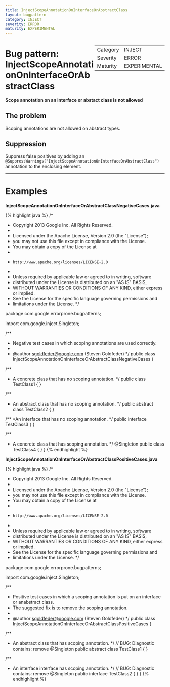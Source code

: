 ```yaml
---
title: InjectScopeAnnotationOnInterfaceOrAbstractClass
layout: bugpattern
category: INJECT
severity: ERROR
maturity: EXPERIMENTAL
---
```


<!--
*** AUTO-GENERATED, DO NOT MODIFY ***
To make changes, edit the @BugPattern annotation or the explanation in docs/bugpattern.
-->

<div style="float:right;"><table id="metadata">
<tr><td>Category</td><td>INJECT</td></tr>
<tr><td>Severity</td><td>ERROR</td></tr>
<tr><td>Maturity</td><td>EXPERIMENTAL</td></tr>
</table></div>

# Bug pattern: InjectScopeAnnotationOnInterfaceOrAbstractClass
__Scope annotation on an interface or abstact class is not allowed__

## The problem
Scoping annotations are not allowed on abstract types.

## Suppression
Suppress false positives by adding an `@SuppressWarnings("InjectScopeAnnotationOnInterfaceOrAbstractClass")` annotation to the enclosing element.

----------

# Examples
__InjectScopeAnnotationOnInterfaceOrAbstractClassNegativeCases.java__

{% highlight java %}
/*
 * Copyright 2013 Google Inc. All Rights Reserved.
 *
 * Licensed under the Apache License, Version 2.0 (the "License");
 * you may not use this file except in compliance with the License.
 * You may obtain a copy of the License at
 *
 *     http://www.apache.org/licenses/LICENSE-2.0
 *
 * Unless required by applicable law or agreed to in writing, software
 * distributed under the License is distributed on an "AS IS" BASIS,
 * WITHOUT WARRANTIES OR CONDITIONS OF ANY KIND, either express or implied.
 * See the License for the specific language governing permissions and
 * limitations under the License.
 */

package com.google.errorprone.bugpatterns;

import com.google.inject.Singleton;

/**
 * Negative test cases in which scoping annotations are used correctly.
 * 
 * @author sgoldfeder@google.com (Steven Goldfeder)
 */
public class InjectScopeAnnotationOnInterfaceOrAbstractClassNegativeCases {
  
  /**
   * A concrete class that has no scoping annotation.
   */
  public class TestClass1 {
  }

  /**
   * An abstract class that has no scoping annotation.
   */
  public abstract class TestClass2 {
  }
  
  /**
   *An interface that has no scoping annotation.
   */
  public interface TestClass3 {
  }
  
  /**
   * A concrete class that has scoping annotation.
   */
  @Singleton
  public class TestClass4 {
  }
}
{% endhighlight %}

__InjectScopeAnnotationOnInterfaceOrAbstractClassPositiveCases.java__

{% highlight java %}
/*
 * Copyright 2013 Google Inc. All Rights Reserved.
 *
 * Licensed under the Apache License, Version 2.0 (the "License");
 * you may not use this file except in compliance with the License.
 * You may obtain a copy of the License at
 *
 *     http://www.apache.org/licenses/LICENSE-2.0
 *
 * Unless required by applicable law or agreed to in writing, software
 * distributed under the License is distributed on an "AS IS" BASIS,
 * WITHOUT WARRANTIES OR CONDITIONS OF ANY KIND, either express or implied.
 * See the License for the specific language governing permissions and
 * limitations under the License.
 */

package com.google.errorprone.bugpatterns;

import com.google.inject.Singleton;

/**
 * Positive test cases in which a scoping annotation is put on an interface or anabstract class.
 * The suggested fix is to remove the scoping annotation.
 * 
 * @author sgoldfeder@google.com (Steven Goldfeder)
 */
public class InjectScopeAnnotationOnInterfaceOrAbstractClassPositiveCases {

  /**
   * An abstract class that has scoping annotation.
   */
  // BUG: Diagnostic contains: remove
  @Singleton
  public abstract class TestClass1 {
  }

  /**
   * An interface interface has scoping annotation.
   */
  // BUG: Diagnostic contains: remove
  @Singleton
  public interface TestClass2 {
  }
}
{% endhighlight %}

